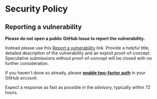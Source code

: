 # Security Policy

## Reporting a vulnerability

**Please do not open a public GitHub Issue to report the vulnerability.**

Instead please use this [Report a vulnerability][report] link. Provide a helpful title, detailed
description of the vulnerability and an exploit proof-of-concept. Speculative submissions without
proof-of-concept will be closed with no further consideration.

If you haven't done so already, please [**enable two-factor auth**][gh-2fa] in your GitHub account.

Expect a response as fast as possible in the advisory, typically within 72 hours.

[report]: https://github.com/BrightSightOO/oracle-be/security/advisories/new
[gh-2fa]: https://docs.github.com/en/authentication/securing-your-account-with-two-factor-authentication-2fa/configuring-two-factor-authentication
